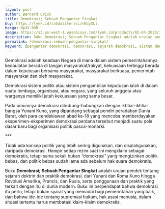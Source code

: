 ```yaml
---
layout: post
author: Bernard Crick
title: Demokrasi; Sebuah Pengantar Singkat
buy: https://lynk.id/sabdaliterasi/nNdyXLl
harga: Rp32.000
image: https://s3.us-west-1.wasabisys.com/lynk.id/products/02-04-2023/1680417585615_1885740
description: Buku Demokrasi; Sebuah Pengantar Singkat adalah uraian pendek tentang sejarah doktrin dan praktik demokrasi
permalink: /demokrasi-sebuah-pengantar-singkat/
keyword: [pengantar demokrasi, demokrasi, sejarah demokrasi, sistem demokrasi, penerapan demokrasi, buku tentang demokrasi]
---
```

<p>Demokrasi adalah keadaan Negara di mana dalam sistem pemerintahannya kedaulatan berada di tangan masyarakat/rakyat, kekuasaan tertinggi berada dalam keputusan bersama masyarakat, masyarakat berkuasa, pemerintah masyarakat dan oleh masyarakat.</p><p>Demokrasi sistem politik atau sistem pengambilan keputusan ialah di dalam suatu lembaga, organisasi, atau negara, yang seluruh anggota atau warganya memiliki jatah kekuasaan yang sama besar.</p><p>Pada umumnya demokrasi dihubung-hubungkan dengan ikhtiar-ikhtiar bangsa Yunani Kuno, yang dipandang sebagai pendiri peradaban Dunia Barat, oleh para cendekiawan abad ke-18 yang mencoba memberdayakan eksperimen-eksperimen demokrasi perdana tersebut menjadi suatu pola dasar baru bagi organisasi politik pasca-monarki.</p><p>***</p><p>Tidak ada konsep politik yang lebih sering digunakan, dan disalahgunakan, daripada demokrasi. Hampir setiap rezim saat ini mengklaim sebagai demokratis, tetapi sama sekali bukan “demokrasi” yang mengizinkan politik bebas, dan politik bebas sudah lama ada sebelum hak suara demokratis.</p><p>Buku <strong>Demokrasi; Sebuah Pengantar Singkat</strong> adalah uraian pendek tentang sejarah doktrin dan praktik demokrasi, dari Yunani dan Roma Kuno hingga Revolusi Amerika, Prancis, dan Rusia, serta penggunaan dan praktik yang terkait dengan itu di dunia modern. Buku ini berpendapat bahwa demokrasi itu perlu, tetapi bukan syarat yang memadai bagi pemerintahan yang baik, dan bahwa ide-ide tentang supremasi hukum, hak asasi manusia, dalam situasi tertentu harus membatasi klaim-klaim demokratis.</p>
